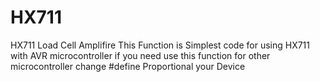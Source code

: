 # HX711
HX711 Load Cell Amplifire
This Function is Simplest code for using HX711 with AVR microcontroller
if you need use this function for other microcontroller change #define Proportional your Device
